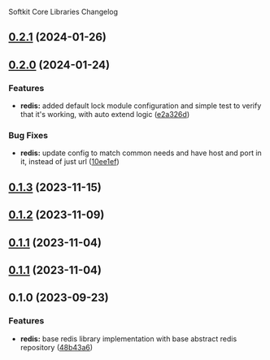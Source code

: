 Softkit Core Libraries Changelog
## [0.2.1](https://github.com/softkitit/softkit-core/compare/redis-0.2.0...redis-0.2.1) (2024-01-26)

## [0.2.0](https://github.com/softkitit/softkit-core/compare/redis-0.1.3...redis-0.2.0) (2024-01-24)


### Features

* **redis:** added default lock module configuration and simple test to verify that it's working, with auto extend logic ([e2a326d](https://github.com/softkitit/softkit-core/commit/e2a326d430b996eb03b6cbeb7cd4e5f3821f0809))


### Bug Fixes

* **redis:** update config to match common needs and have host and port in it, instead of just url ([10ee1ef](https://github.com/softkitit/softkit-core/commit/10ee1ef7b084c365787c15b07fa6b9c0d40c334d))

## [0.1.3](https://github.com/softkitit/softkit-core/compare/redis-0.1.2...redis-0.1.3) (2023-11-15)

## [0.1.2](https://github.com/softkitit/softkit-core/compare/redis-0.1.1...redis-0.1.2) (2023-11-09)

## [0.1.1](https://github.com/softkitit/softkit-core/compare/redis-0.1.0...redis-0.1.1) (2023-11-04)

## [0.1.1](https://github.com/saas-buildkit/saas-buildkit-core/compare/redis-0.1.0...redis-0.1.1) (2023-11-04)

## 0.1.0 (2023-09-23)


### Features

* **redis:** base redis library implementation with base abstract redis repository ([48b43a6](https://github.com/saas-buildkit/saas-buildkit-core/commit/48b43a627246c40c225445f51a6ee962daac2c82))
